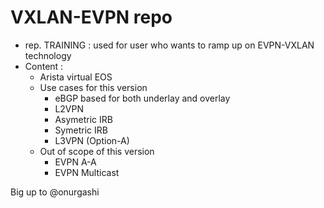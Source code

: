 # VXLAN-EVPN repo

- rep. TRAINING : used for user who wants to ramp up on EVPN-VXLAN technology
- Content :
  - Arista virtual EOS
  - Use cases for this version
    - eBGP based for both underlay and overlay
    - L2VPN
    - Asymetric IRB
    - Symetric IRB
    - L3VPN (Option-A)
  - Out of scope of this version
    - EVPN A-A
    - EVPN Multicast

Big up to @onurgashi
